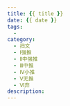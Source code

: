 ```yaml
---
title: {{ title }}
date: {{ date }}
tags:
  - 
category:
  - 扫文
  - Ⅰ强推
  - Ⅱ中强推
  - Ⅲ中推
  - Ⅳ小推
  - Ⅴ无推
  - Ⅵ弃
description: 
---
```

<meta name="referrer" content="no-referrer" />

> 

![]()
![]()
![]()
![]()
![]()
![]()
![]()
![]()
![]()